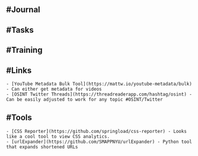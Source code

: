 ## #Journal
## #Tasks
## #Training
## #Links
	- [YouTube Metadata Bulk Tool](https://mattw.io/youtube-metadata/bulk) - Can either get metadata for videos
	- [OSINT Twitter Threads](https://threadreaderapp.com/hashtag/osint) - Can be easily adjusted to work for any topic #OSINT/Twitter
## #Tools
	- [CSS Reporter](https://github.com/springload/css-reporter) - Looks like a cool tool to view CSS analytics.
	- [urlExpander](https://github.com/SMAPPNYU/urlExpander) - Python tool that expands shortened URLs